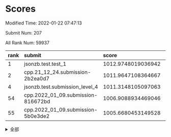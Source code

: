 # Scores

Modified Time: 2022-01-22 07:47:13

Submit Num: 207

All Rank Num: 59937

| rank |               submit               |       score        |       sigma        | pk_num |
| :--- | :--------------------------------- | :----------------- | :----------------- | :----- |
| 1    | jsonzb.test.test_1                 | 1012.9748019036942 | 0.8112693637715226 | 1158   |
| 2    | cpp.21_12_24.submission-2b2ea0d7   | 1011.9647108364667 | 0.782410152864856  | 1159   |
| 4    | jsonzb.test.submission_level_4     | 1011.3148105097063 | 0.772071249486666  | 1153   |
| 54   | cpp.2022_01_09.submission-816672bd | 1006.9088934469046 | 0.7282929695706112 | 1160   |
| 55   | cpp.2022_01_09.submission-5b0e3de2 | 1005.6680453149528 | 0.7241183592745487 | 1161   |


<details>
<summary>全部</summary>

| rank |                 submit                 |       score        |       sigma        | pk_num |
| :--- | :------------------------------------- | :----------------- | :----------------- | :----- |
| 1    | jsonzb.test.test_1                     | 1012.9748019036942 | 0.8112693637715226 | 1158   |
| 2    | cpp.21_12_24.submission-2b2ea0d7       | 1011.9647108364667 | 0.782410152864856  | 1159   |
| 3    | gobigger.level_3.submission_level_3_15 | 1011.466637047395  | 0.7614451283879948 | 1160   |
| 4    | jsonzb.test.submission_level_4         | 1011.3148105097063 | 0.772071249486666  | 1153   |
| 5    | gobigger.level_3.submission_level_3_37 | 1011.2134805633442 | 0.7602997483426612 | 1159   |
| 6    | gobigger.level_3.submission_level_3_42 | 1011.1831125093967 | 0.7889843560478427 | 1154   |
| 7    | gobigger.level_3.submission_level_3_3  | 1010.8954151675028 | 0.7529933059666097 | 1153   |
| 8    | gobigger.level_3.submission_level_3_41 | 1010.8431502885934 | 0.7675075251787499 | 1162   |
| 9    | gobigger.level_3.submission_level_3_8  | 1010.7549503643774 | 0.7617427958574121 | 1163   |
| 10   | gobigger.level_3.submission_level_3_27 | 1010.7428011220513 | 0.7594352557311513 | 1165   |
| 11   | gobigger.level_3.submission_level_3_32 | 1010.7008377107807 | 0.7517579507942559 | 1158   |
| 12   | gobigger.level_3.submission_level_3_4  | 1010.6595180771341 | 0.787794717688086  | 1164   |
| 13   | gobigger.level_3.submission_level_3_28 | 1010.5047912130659 | 0.770750874168442  | 1158   |
| 14   | gobigger.level_3.submission_level_3_30 | 1010.3991379734358 | 0.764260725248727  | 1159   |
| 15   | gobigger.level_3.submission_level_3_21 | 1010.3839281091603 | 0.7529833570892501 | 1158   |
| 16   | gobigger.level_3.submission_level_3_34 | 1010.2955488275995 | 0.7447917184421629 | 1159   |
| 17   | gobigger.level_3.submission_level_3_10 | 1010.2176142864378 | 0.7581932270436004 | 1156   |
| 18   | gobigger.level_3.submission_level_3_40 | 1010.10303701509   | 0.752302659661332  | 1164   |
| 19   | gobigger.level_3.submission_level_3_38 | 1009.9985894783841 | 0.761734234242514  | 1159   |
| 20   | gobigger.level_3.submission_level_3_29 | 1009.9899607448142 | 0.7554038235653039 | 1152   |
| 21   | gobigger.level_3.submission_level_3_2  | 1009.901540057908  | 0.7651704509527633 | 1155   |
| 22   | gobigger.level_3.submission_level_3_25 | 1009.8881906177143 | 0.7708745704104869 | 1160   |
| 23   | gobigger.level_3.submission_level_3_45 | 1009.8629903492616 | 0.7490514217068274 | 1158   |
| 24   | gobigger.level_3.submission_level_3_13 | 1009.7560248950209 | 0.7802499756105753 | 1158   |
| 25   | gobigger.level_3.submission_level_3_39 | 1009.6900340432557 | 0.7358118502682292 | 1160   |
| 26   | gobigger.level_3.submission_level_3_19 | 1009.6819532076073 | 0.751563546937546  | 1163   |
| 27   | gobigger.level_3.submission_level_3_0  | 1009.6528017387988 | 0.7676793342666627 | 1159   |
| 28   | gobigger.level_3.submission_level_3_49 | 1009.6462517405865 | 0.7360253129429692 | 1156   |
| 29   | gobigger.level_3.submission_level_3_46 | 1009.5859477776165 | 0.7568219660796837 | 1161   |
| 30   | gobigger.level_3.submission_level_3_5  | 1009.5826653422914 | 0.760481230303095  | 1160   |
| 31   | gobigger.level_3.submission_level_3_24 | 1009.569318861216  | 0.7569535436505248 | 1162   |
| 32   | gobigger.level_3.submission_level_3_1  | 1009.5584011602225 | 0.7586243675007842 | 1155   |
| 33   | gobigger.level_3.submission_level_3_26 | 1009.5423115819632 | 0.7680336287454921 | 1160   |
| 34   | gobigger.level_3.submission_level_3_35 | 1009.4923290126263 | 0.7495489727161109 | 1153   |
| 35   | gobigger.level_3.submission_level_3_11 | 1009.4657482991856 | 0.7644845944627158 | 1156   |
| 36   | gobigger.level_3.submission_level_3_6  | 1009.457984716107  | 0.7731538299361578 | 1155   |
| 37   | gobigger.level_3.submission_level_3_48 | 1009.3945486544172 | 0.7689644104362505 | 1161   |
| 38   | gobigger.level_3.submission_level_3_23 | 1009.3444246341036 | 0.7500451359200114 | 1158   |
| 39   | gobigger.level_3.submission_level_3_18 | 1009.3403897928515 | 0.7729980455146225 | 1156   |
| 40   | gobigger.level_3.submission_level_3_14 | 1009.1736257391817 | 0.7614143677611601 | 1161   |
| 41   | gobigger.level_3.submission_level_3_44 | 1009.1375226331829 | 0.7551697191512858 | 1158   |
| 42   | gobigger.level_3.submission_level_3_16 | 1009.1052771807452 | 0.7410522266143965 | 1155   |
| 43   | gobigger.level_3.submission_level_3_9  | 1009.0851100632511 | 0.7745782706069397 | 1160   |
| 44   | gobigger.level_3.submission_level_3_33 | 1009.0651821641034 | 0.7512122523364622 | 1159   |
| 45   | gobigger.level_3.submission_level_3_31 | 1009.0519964859828 | 0.7283421317565268 | 1152   |
| 46   | gobigger.level_3.submission_level_3_22 | 1008.911530699082  | 0.7471252966083538 | 1162   |
| 47   | gobigger.level_3.submission_level_3_43 | 1008.8720852317914 | 0.7438421040830497 | 1157   |
| 48   | gobigger.level_3.submission_level_3_47 | 1008.5543176007525 | 0.7526662402596636 | 1161   |
| 49   | gobigger.level_3.submission_level_3_20 | 1008.4799922496501 | 0.7344744396113876 | 1159   |
| 50   | gobigger.level_3.submission_level_3_17 | 1008.2876379898615 | 0.7302745134040942 | 1155   |
| 51   | gobigger.level_3.submission_level_3_12 | 1008.1857542569916 | 0.7457393728851008 | 1154   |
| 52   | gobigger.level_3.submission_level_3_7  | 1008.020959764562  | 0.7420537237537151 | 1156   |
| 53   | gobigger.level_3.submission_level_3_36 | 1007.9297241416114 | 0.7406750466563649 | 1161   |
| 54   | cpp.2022_01_09.submission-816672bd     | 1006.9088934469046 | 0.7282929695706112 | 1160   |
| 55   | cpp.2022_01_09.submission-5b0e3de2     | 1005.6680453149528 | 0.7241183592745487 | 1161   |
| 56   | gobigger.level_1.submission_level_1_39 | 1005.5806481452598 | 0.7089385010570133 | 1156   |
| 57   | gobigger.level_1.submission_level_1_26 | 1004.7254231914849 | 0.7161405285165041 | 1162   |
| 58   | gobigger.level_1.submission_level_1_24 | 1004.5365035837132 | 0.7287036400156415 | 1158   |
| 59   | gobigger.level_1.submission_level_1_45 | 1004.4458209847816 | 0.7148801261418891 | 1152   |
| 60   | gobigger.level_1.submission_level_1_11 | 1004.2132133849035 | 0.72465423825833   | 1160   |
| 61   | gobigger.level_1.submission_level_1_47 | 1004.1769139403885 | 0.7249294599924303 | 1157   |
| 62   | gobigger.level_1.submission_level_1_4  | 1004.1110451604682 | 0.7043555122067564 | 1157   |
| 63   | gobigger.level_1.submission_level_1_13 | 1004.0423775922962 | 0.7240156976404244 | 1155   |
| 64   | gobigger.level_1.submission_level_1_41 | 1003.9825186160822 | 0.7090914972796248 | 1160   |
| 65   | gobigger.level_1.submission_level_1_19 | 1003.9307148330124 | 0.7149734366651893 | 1157   |
| 66   | gobigger.level_1.submission_level_1_28 | 1003.8789516830193 | 0.7171710388064617 | 1154   |
| 67   | gobigger.level_1.submission_level_1_17 | 1003.8472373471185 | 0.711136805380655  | 1159   |
| 68   | gobigger.level_1.submission_level_1_49 | 1003.7739358374399 | 0.7067179104781959 | 1159   |
| 69   | gobigger.level_1.submission_level_1_46 | 1003.7512380188988 | 0.7116705349281693 | 1158   |
| 70   | gobigger.level_1.submission_level_1_42 | 1003.6911282921732 | 0.7205387572142584 | 1157   |
| 71   | gobigger.level_1.submission_level_1_15 | 1003.6078925502536 | 0.7209192738867162 | 1158   |
| 72   | gobigger.level_1.submission_level_1_31 | 1003.5844038300233 | 0.7253485172169671 | 1162   |
| 73   | gobigger.level_1.submission_level_1_37 | 1003.5023508713775 | 0.7155953235178685 | 1162   |
| 74   | gobigger.level_1.submission_level_1_38 | 1003.4914555080419 | 0.7104745847020124 | 1160   |
| 75   | gobigger.level_1.submission_level_1_5  | 1003.4841465250294 | 0.7117724441441382 | 1160   |
| 76   | gobigger.level_1.submission_level_1_36 | 1003.4535633650647 | 0.7180536022019022 | 1154   |
| 77   | gobigger.level_1.submission_level_1_3  | 1003.4183771747716 | 0.7167229533506557 | 1159   |
| 78   | gobigger.level_1.submission_level_1_16 | 1003.3846118959748 | 0.7093644264539158 | 1160   |
| 79   | gobigger.level_1.submission_level_1_7  | 1003.3806244745307 | 0.7173614098332086 | 1155   |
| 80   | gobigger.level_1.submission_level_1_6  | 1003.3015611468362 | 0.7050139181433186 | 1163   |
| 81   | gobigger.level_1.submission_level_1_23 | 1003.2372008399137 | 0.7211746830595239 | 1160   |
| 82   | gobigger.level_1.submission_level_1_1  | 1003.2299290477969 | 0.7048568309822577 | 1154   |
| 83   | gobigger.level_1.submission_level_1_27 | 1003.1791448136527 | 0.7108352678802372 | 1158   |
| 84   | gobigger.level_1.submission_level_1_30 | 1003.1257812400022 | 0.7254691052494411 | 1160   |
| 85   | gobigger.level_1.submission_level_1_43 | 1003.1132063455445 | 0.7214667518619583 | 1157   |
| 86   | gobigger.level_1.submission_level_1_20 | 1003.0449325253281 | 0.7108151614398911 | 1158   |
| 87   | gobigger.level_1.submission_level_1_14 | 1003.0049218965811 | 0.7156714721653342 | 1157   |
| 88   | gobigger.level_1.submission_level_1_9  | 1002.9985381337025 | 0.7107722065981602 | 1156   |
| 89   | gobigger.level_1.submission_level_1_12 | 1002.9660181928701 | 0.7097150754519009 | 1154   |
| 90   | gobigger.level_1.submission_level_1_34 | 1002.883012409956  | 0.7110898165826618 | 1160   |
| 91   | gobigger.level_1.submission_level_1_25 | 1002.8424668451203 | 0.7130352977059635 | 1153   |
| 92   | gobigger.level_1.submission_level_1_29 | 1002.8232086066453 | 0.7231398900288322 | 1159   |
| 93   | gobigger.level_1.submission_level_1_22 | 1002.7551231884206 | 0.7193131642123027 | 1154   |
| 94   | gobigger.level_1.submission_level_1_8  | 1002.7464496076936 | 0.7192350853690497 | 1158   |
| 95   | gobigger.level_1.submission_level_1_18 | 1002.6424882929057 | 0.7095182803601849 | 1160   |
| 96   | gobigger.level_1.submission_level_1_40 | 1002.6329105525075 | 0.7112157544769037 | 1157   |
| 97   | gobigger.level_1.submission_level_1_32 | 1002.6291334784123 | 0.711116468536715  | 1162   |
| 98   | gobigger.level_1.submission_level_1_48 | 1002.6065028230673 | 0.7297731050830029 | 1160   |
| 99   | gobigger.level_1.submission_level_1_33 | 1002.5695112268196 | 0.7141164854288974 | 1160   |
| 100  | gobigger.level_1.submission_level_1_2  | 1002.4956015989009 | 0.7259156665645821 | 1161   |
| 101  | gobigger.level_1.submission_level_1_35 | 1002.1381339878309 | 0.7128643525714878 | 1165   |
| 102  | gobigger.level_1.submission_level_1_10 | 1001.9352847864568 | 0.7192362175121259 | 1159   |
| 103  | gobigger.level_1.submission_level_1_21 | 1001.8272630799396 | 0.7136504394422429 | 1163   |
| 104  | gobigger.level_1.submission_level_1_0  | 1001.6568504881411 | 0.7118782706447132 | 1163   |
| 105  | gobigger.level_1.submission_level_1_44 | 1001.2492441000397 | 0.6970945507929679 | 1154   |
| 106  | gobigger.random.submission_random_21   | 998.0152663872715  | 0.7123777663885046 | 1158   |
| 107  | gobigger.random.submission_random_20   | 997.6172780264816  | 0.711249475561715  | 1159   |
| 108  | gobigger.random.submission_random_2    | 997.523432905449   | 0.7032299639008028 | 1163   |
| 109  | gobigger.random.submission_random_31   | 997.1581505139617  | 0.7057592499427638 | 1160   |
| 110  | gobigger.random.submission_random_44   | 996.9400039618523  | 0.7086429308526381 | 1156   |
| 111  | gobigger.random.submission_random_25   | 996.8821767033274  | 0.7168588899694157 | 1161   |
| 112  | gobigger.random.submission_random_8    | 996.7917643668798  | 0.7058288634880248 | 1157   |
| 113  | gobigger.random.submission_random_26   | 996.6966238666838  | 0.6955432843129895 | 1159   |
| 114  | gobigger.random.submission_random_5    | 996.6867119948417  | 0.6993080930847971 | 1156   |
| 115  | gobigger.random.submission_random_40   | 996.637969057663   | 0.7287913148945184 | 1154   |
| 116  | gobigger.random.submission_random_14   | 996.5158330417072  | 0.7174491794951637 | 1160   |
| 117  | gobigger.random.submission_random_48   | 996.3292968781275  | 0.7197881861900853 | 1159   |
| 118  | gobigger.random.submission_random_13   | 996.304036758403   | 0.7012556687385029 | 1152   |
| 119  | gobigger.random.submission_random_16   | 996.2576144919723  | 0.7248908743004102 | 1157   |
| 120  | gobigger.random.submission_random_27   | 996.0575840694063  | 0.7139882668004678 | 1160   |
| 121  | gobigger.random.submission_random_12   | 996.0193527160948  | 0.7024811652212812 | 1153   |
| 122  | gobigger.random.submission_random_22   | 995.9978861683397  | 0.716271823667437  | 1162   |
| 123  | gobigger.random.submission_random_18   | 995.9761194238242  | 0.7084224487351373 | 1157   |
| 124  | gobigger.random.submission_random_29   | 995.9731543338197  | 0.7183046937491504 | 1155   |
| 125  | gobigger.random.submission_random_30   | 995.8814439123342  | 0.7151069674823276 | 1157   |
| 126  | gobigger.random.submission_random_32   | 995.8456540964473  | 0.7110382357695808 | 1156   |
| 127  | gobigger.random.submission_random_35   | 995.8257017924335  | 0.7078671085062589 | 1158   |
| 128  | gobigger.random.submission_random_19   | 995.7310830413135  | 0.7157534059353209 | 1159   |
| 129  | gobigger.random.submission_random_47   | 995.70760580166    | 0.7252315100728485 | 1157   |
| 130  | gobigger.random.submission_random_23   | 995.6944754101199  | 0.7161346739680061 | 1165   |
| 131  | gobigger.random.submission_random_24   | 995.6638161803836  | 0.7228261609220556 | 1159   |
| 132  | gobigger.random.submission_random_4    | 995.6609262680768  | 0.7146717827497909 | 1159   |
| 133  | gobigger.random.submission_random_1    | 995.644845177771   | 0.6962102180532415 | 1159   |
| 134  | gobigger.random.submission_random_9    | 995.5547388935448  | 0.7229688091572563 | 1156   |
| 135  | gobigger.random.submission_random_45   | 995.5256973705922  | 0.7278113359173133 | 1160   |
| 136  | gobigger.random.submission_random_37   | 995.4935309956983  | 0.723174135879807  | 1159   |
| 137  | gobigger.random.submission_random_28   | 995.4649567769309  | 0.7135329060326702 | 1161   |
| 138  | gobigger.random.submission_random_7    | 995.4306960343558  | 0.7174409120239812 | 1157   |
| 139  | gobigger.random.submission_random_11   | 995.4119263514408  | 0.7174075643274908 | 1157   |
| 140  | gobigger.random.submission_random_36   | 995.4046939686069  | 0.7057456644229897 | 1158   |
| 141  | gobigger.random.submission_random_17   | 995.3707002721208  | 0.7122236808075831 | 1156   |
| 142  | gobigger.random.submission_random_49   | 995.3429299460438  | 0.7201585660584111 | 1153   |
| 143  | gobigger.random.submission_random_42   | 995.3311747046242  | 0.703144986157929  | 1157   |
| 144  | gobigger.random.submission_random_41   | 995.3222341839589  | 0.7099764148443799 | 1156   |
| 145  | gobigger.random.submission_random_38   | 995.320956772259   | 0.6960741980145807 | 1158   |
| 146  | gobigger.random.submission_random_6    | 995.2105110775141  | 0.7265992069328042 | 1164   |
| 147  | gobigger.random.submission_random_43   | 995.2104245674788  | 0.7146601354495192 | 1160   |
| 148  | gobigger.random.submission_random_15   | 995.2077407993586  | 0.7125456351457062 | 1161   |
| 149  | gobigger.random.submission_random_3    | 995.2057407925022  | 0.7267052621594488 | 1158   |
| 150  | gobigger.random.submission_random_46   | 995.1610970090748  | 0.7184186605057591 | 1159   |
| 151  | gobigger.random.submission_random_39   | 995.1607734952543  | 0.7193772426666574 | 1156   |
| 152  | gobigger.random.submission_random_33   | 994.9251323829285  | 0.7366486799045425 | 1155   |
| 153  | gobigger.random.submission_random_10   | 994.870801465877   | 0.727160142701525  | 1155   |
| 154  | gobigger.random.submission_random_0    | 994.8617639377247  | 0.7275953849195586 | 1155   |
| 155  | gobigger.random.submission_random_34   | 994.6687776688547  | 0.7212617893667889 | 1165   |
| 156  | gobigger.level_2.submission_level_2_43 | 993.7363179550165  | 0.7302380752362598 | 1160   |
| 157  | gobigger.level_2.submission_level_2_6  | 993.5098172109109  | 0.7170312817443506 | 1163   |
| 158  | gobigger.level_2.submission_level_2_21 | 993.4186789115021  | 0.7215191507362299 | 1153   |
| 159  | gobigger.level_2.submission_level_2_30 | 993.2677875902363  | 0.7215384763514546 | 1154   |
| 160  | gobigger.level_2.submission_level_2_44 | 993.1320711502443  | 0.7472804532182079 | 1149   |
| 161  | gobigger.level_2.submission_level_2_24 | 992.9916694472171  | 0.7305379706859589 | 1159   |
| 162  | gobigger.level_2.submission_level_2_5  | 992.9826252348041  | 0.7310467757103751 | 1161   |
| 163  | gobigger.level_2.submission_level_2_38 | 992.9623840162166  | 0.747578659233121  | 1159   |
| 164  | gobigger.level_2.submission_level_2_11 | 992.9387477973023  | 0.7332823419353345 | 1161   |
| 165  | gobigger.level_2.submission_level_2_49 | 992.8812865529545  | 0.7435475178412724 | 1157   |
| 166  | gobigger.level_2.submission_level_2_32 | 992.7447455031497  | 0.7437795335043229 | 1153   |
| 167  | gobigger.level_2.submission_level_2_29 | 992.7417391798799  | 0.7388049033570832 | 1159   |
| 168  | gobigger.level_2.submission_level_2_33 | 992.729991420795   | 0.7321467451761964 | 1161   |
| 169  | gobigger.level_2.submission_level_2_20 | 992.7141423676774  | 0.738332895934537  | 1161   |
| 170  | gobigger.level_2.submission_level_2_34 | 992.6989702032795  | 0.7352905866384333 | 1155   |
| 171  | gobigger.level_2.submission_level_2_3  | 992.6757721338988  | 0.7424480521452338 | 1159   |
| 172  | gobigger.level_2.submission_level_2_2  | 992.5936569632304  | 0.7423193184504793 | 1154   |
| 173  | gobigger.level_2.submission_level_2_12 | 992.5073567375773  | 0.740079349546665  | 1159   |
| 174  | gobigger.level_2.submission_level_2_4  | 992.4341837306011  | 0.7217586160600582 | 1156   |
| 175  | gobigger.level_2.submission_level_2_42 | 992.268198126443   | 0.7482953876451559 | 1158   |
| 176  | gobigger.level_2.submission_level_2_35 | 992.2135267282436  | 0.7349141518150581 | 1157   |
| 177  | gobigger.level_2.submission_level_2_41 | 992.1866418067114  | 0.7464527706624703 | 1157   |
| 178  | gobigger.level_2.submission_level_2_45 | 992.1817428607667  | 0.7584470479431574 | 1162   |
| 179  | gobigger.level_2.submission_level_2_9  | 992.1491824427366  | 0.7290571736132281 | 1158   |
| 180  | gobigger.level_2.submission_level_2_14 | 992.1450263356577  | 0.7324195469281607 | 1161   |
| 181  | gobigger.level_2.submission_level_2_25 | 992.1133118041834  | 0.7282422190156945 | 1158   |
| 182  | gobigger.level_2.submission_level_2_26 | 992.112319164136   | 0.7340850581901562 | 1163   |
| 183  | gobigger.level_2.submission_level_2_22 | 992.1072524380529  | 0.7615097014747778 | 1161   |
| 184  | gobigger.level_2.submission_level_2_36 | 991.9790799831726  | 0.7278744933465796 | 1163   |
| 185  | gobigger.level_2.submission_level_2_10 | 991.9625848262589  | 0.7399284363285081 | 1166   |
| 186  | gobigger.level_2.submission_level_2_48 | 991.8380968639052  | 0.7477697705561205 | 1154   |
| 187  | gobigger.level_2.submission_level_2_23 | 991.8113798059732  | 0.7525825526836643 | 1158   |
| 188  | gobigger.level_2.submission_level_2_15 | 991.7928939150937  | 0.7409651072198911 | 1158   |
| 189  | gobigger.level_2.submission_level_2_28 | 991.7722453848387  | 0.7466635674695692 | 1164   |
| 190  | gobigger.level_2.submission_level_2_17 | 991.7689695087175  | 0.7395623401788435 | 1154   |
| 191  | gobigger.level_2.submission_level_2_39 | 991.7347030120591  | 0.7466742725339234 | 1153   |
| 192  | gobigger.level_2.submission_level_2_0  | 991.6845700385361  | 0.7451631906314495 | 1157   |
| 193  | gobigger.level_2.submission_level_2_31 | 991.6323142083     | 0.7424787729295073 | 1157   |
| 194  | gobigger.level_2.submission_level_2_18 | 991.5542250403751  | 0.7590302946494218 | 1155   |
| 195  | gobigger.level_2.submission_level_2_46 | 991.4476390138534  | 0.7413932374567461 | 1155   |
| 196  | gobigger.level_2.submission_level_2_7  | 991.4429209958548  | 0.7508383045498827 | 1161   |
| 197  | gobigger.level_2.submission_level_2_40 | 991.4315114593725  | 0.7338752796452801 | 1154   |
| 198  | gobigger.level_2.submission_level_2_1  | 991.4232547253067  | 0.7398093335274543 | 1155   |
| 199  | gobigger.level_2.submission_level_2_13 | 991.3806145382003  | 0.7658853902201221 | 1159   |
| 200  | gobigger.level_2.submission_level_2_37 | 991.3514455902616  | 0.7685955703491292 | 1158   |
| 201  | gobigger.level_2.submission_level_2_47 | 991.3101143596007  | 0.7522924301031297 | 1156   |
| 202  | gobigger.level_2.submission_level_2_8  | 991.1901113210765  | 0.7565420864862957 | 1164   |
| 203  | gobigger.level_2.submission_level_2_16 | 991.020148866094   | 0.7763354183792656 | 1159   |
| 204  | gobigger.level_2.submission_level_2_19 | 990.9122316846159  | 0.7538303991610474 | 1157   |
| 205  | gobigger.level_2.submission_level_2_27 | 990.3716597575706  | 0.7627413560142042 | 1159   |
| 206  | gobigger.none.submission_none_0        | 976.8093041225248  | 1.3688996585252475 | 1156   |
| 207  | gobigger.none.submission_none_1        | 975.6646822733094  | 1.499354905316217  | 1162   |

</details>